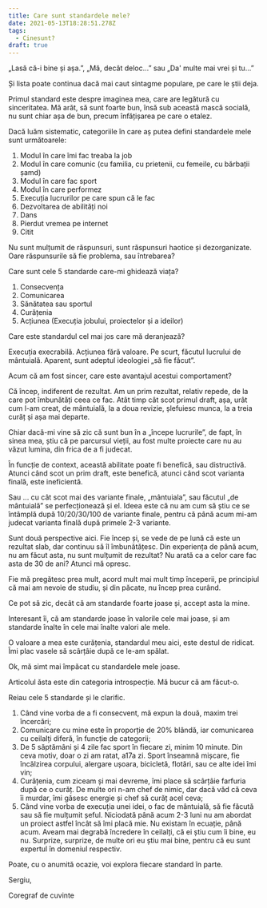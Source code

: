 ```yaml
---
title: Care sunt standardele mele?
date: 2021-05-13T18:28:51.278Z
tags:
  - Cinesunt?
draft: true
---
```

„Lasă că-i bine și așa.”, „Mă, decât deloc...” sau „Da' multe mai vrei și tu...”

Și lista poate continua dacă mai caut sintagme populare, pe care le știi deja.

Primul standard este despre imaginea mea, care are legătură cu sinceritatea. Mă arăt, să sunt foarte bun, însă sub această mască socială, nu sunt chiar așa de bun, precum înfățișarea pe care o etalez. 

Dacă luăm sistematic, categoriile în care aș putea defini standardele mele sunt următoarele:

1. Modul în care îmi fac treaba la job
2. Modul în care comunic (cu familia, cu prietenii, cu femeile, cu bărbații șamd)
3. Modul în care fac sport
4. Modul în care performez
5. Execuția lucrurilor pe care spun că le fac
6. Dezvoltarea de abilități noi
7. Dans
8. Pierdut vremea pe internet
9. Citit

Nu sunt mulțumit de răspunsuri, sunt răspunsuri haotice și dezorganizate. Oare răspunsurile să fie problema, sau întrebarea? 

Care sunt cele 5 standarde care-mi ghidează viața?

1. Consecvența
2. Comunicarea
3. Sănătatea sau sportul
4. Curățenia
5. Acțiunea (Execuția jobului, proiectelor și a ideilor)

Care este standardul cel mai jos care mă deranjează?

Execuția execrabilă. Acțiunea fără valoare. Pe scurt, făcutul lucrului de mântuială. Aparent, sunt adeptul ideologiei „să fie făcut”. 

Acum că am fost sincer, care este avantajul acestui comportament?

Că încep, indiferent de rezultat. Am un prim rezultat, relativ repede, de la care pot îmbunătăți ceea ce fac. Atât timp cât scot primul draft, așa, urât cum l-am creat, de mântuială, la a doua revizie, șlefuiesc munca, la a treia curăț și așa mai departe.

Chiar dacă-mi vine să zic că sunt bun în a „începe lucrurile”, de fapt, în sinea mea, știu că pe parcursul vieții, au fost multe proiecte care nu au văzut lumina, din frica de a fi judecat.

În funcție de context, această abilitate poate fi benefică, sau distructivă. Atunci când scot un prim draft, este benefică, atunci când scot varianta finală, este ineficientă. 

Sau ... cu cât scot mai des variante finale, „mântuiala”, sau făcutul „de mântuială” se perfecționează și el. Ideea este că nu am cum să știu ce se întâmplă după 10/20/30/100 de variante finale, pentru că până acum mi-am judecat varianta finală după primele 2-3 variante.

Sunt două perspective aici. Fie încep și, se vede de pe lună că este un rezultat slab, dar continuu să îl îmbunătățesc. Din experiența de până acum, nu am făcut asta, nu sunt mulțumit de rezultat? Nu arată ca a celor care fac asta de 30 de ani? Atunci mă opresc. 

Fie mă pregătesc prea mult, acord mult mai mult timp începerii, pe principiul că mai am nevoie de studiu, și din păcate, nu încep prea curând.

Ce pot să zic, decât că am standarde foarte joase și, accept asta la mine.

Interesant îi, că am standarde joase în valorile cele mai joase, și am standarde înalte în cele mai înalte valori ale mele.

O valoare a mea este curățenia, standardul meu aici, este destul de ridicat. Îmi plac vasele să scârțâie după ce le-am spălat.

Ok, mă simt mai împăcat cu standardele mele joase. 

Articolul ăsta este din categoria introspecție. Mă bucur că am făcut-o.

Reiau cele 5 standarde și le clarific.

1. Când vine vorba de a fi consecvent, mă expun la două, maxim trei încercări;
2. Comunicare cu mine este în proporție de 20% blândă, iar comunicarea cu ceilalți diferă, în funcție de categorii;
3. De 5 săptămâni și 4 zile fac sport în fiecare zi, minim 10 minute. Din ceva motiv, doar o zi am ratat, a17a zi. Sport înseamnă mișcare, fie încălzirea corpului, alergare ușoara, bicicletă, flotări, sau ce alte idei îmi vin;
4. Curățenia, cum ziceam și mai devreme, îmi place să scârțâie farfuria după ce o curăț. De multe ori n-am chef de nimic, dar dacă văd că ceva îi murdar, îmi găsesc energie și chef să curăț acel ceva;
5. Când vine vorba de execuția unei idei, o fac de mântuială, să fie făcută sau să fie mulțumit șeful. Niciodată până acum 2-3 luni nu am abordat un proiect astfel încât să îmi placă mie. Nu existam în ecuație, până acum. Aveam mai degrabă încredere în ceilalți, că ei știu cum îi bine, eu nu. Surprize, surprize, de multe ori eu știu mai bine, pentru că eu sunt expertul în domeniul respectiv.

Poate, cu o anumită ocazie, voi explora fiecare standard în parte.

Sergiu,

Coregraf de cuvinte